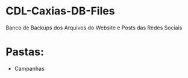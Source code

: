 # CDL-Caxias-DB-Files
Banco de Backups dos Arquivos do Website e Posts das Redes Sociais

# Pastas:
* Campanhas
